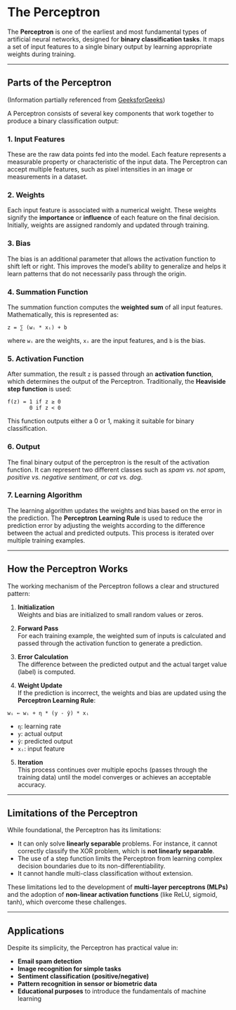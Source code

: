 # The Perceptron

The **Perceptron** is one of the earliest and most fundamental types of artificial neural networks, designed for **binary classification tasks**. It maps a set of input features to a single binary output by learning appropriate weights during training. 

---

## Parts of the Perceptron

(Information partially referenced from [GeeksforGeeks](https://www.geeksforgeeks.org/machine-learning/what-is-perceptron-the-simplest-artificial-neural-network/))

A Perceptron consists of several key components that work together to produce a binary classification output:

### 1. Input Features
These are the raw data points fed into the model. Each feature represents a measurable property or characteristic of the input data. The Perceptron can accept multiple features, such as pixel intensities in an image or measurements in a dataset.

### 2. Weights
Each input feature is associated with a numerical weight. These weights signify the **importance** or **influence** of each feature on the final decision. Initially, weights are assigned randomly and updated through training.

### 3. Bias
The bias is an additional parameter that allows the activation function to shift left or right. This improves the model’s ability to generalize and helps it learn patterns that do not necessarily pass through the origin.

### 4. Summation Function
The summation function computes the **weighted sum** of all input features. Mathematically, this is represented as:

```
z = ∑ (wᵢ * xᵢ) + b
```

where `wᵢ` are the weights, `xᵢ` are the input features, and `b` is the bias.

### 5. Activation Function
After summation, the result `z` is passed through an **activation function**, which determines the output of the Perceptron. Traditionally, the **Heaviside step function** is used:

```
f(z) = 1 if z ≥ 0  
       0 if z < 0
```

This function outputs either a 0 or 1, making it suitable for binary classification.

### 6. Output
The final binary output of the perceptron is the result of the activation function. It can represent two different classes such as *spam vs. not spam*, *positive vs. negative sentiment*, or *cat vs. dog*.

### 7. Learning Algorithm
The learning algorithm updates the weights and bias based on the error in the prediction. The **Perceptron Learning Rule** is used to reduce the prediction error by adjusting the weights according to the difference between the actual and predicted outputs. This process is iterated over multiple training examples.

---

## How the Perceptron Works

The working mechanism of the Perceptron follows a clear and structured pattern:

1. **Initialization**  
   Weights and bias are initialized to small random values or zeros.

2. **Forward Pass**  
   For each training example, the weighted sum of inputs is calculated and passed through the activation function to generate a prediction.

3. **Error Calculation**  
   The difference between the predicted output and the actual target value (label) is computed.

4. **Weight Update**  
   If the prediction is incorrect, the weights and bias are updated using the **Perceptron Learning Rule**:

```
wᵢ ← wᵢ + η * (y - ŷ) * xᵢ
```

- `η`: learning rate  
- `y`: actual output  
- `ŷ`: predicted output  
- `xᵢ`: input feature

5. **Iteration**  
   This process continues over multiple epochs (passes through the training data) until the model converges or achieves an acceptable accuracy.

---

## Limitations of the Perceptron

While foundational, the Perceptron has its limitations:

- It can only solve **linearly separable** problems. For instance, it cannot correctly classify the XOR problem, which is **not linearly separable**.
- The use of a step function limits the Perceptron from learning complex decision boundaries due to its non-differentiability.
- It cannot handle multi-class classification without extension.

These limitations led to the development of **multi-layer perceptrons (MLPs)** and the adoption of **non-linear activation functions** (like ReLU, sigmoid, tanh), which overcome these challenges.

---

## Applications

Despite its simplicity, the Perceptron has practical value in:

- **Email spam detection**
- **Image recognition for simple tasks**
- **Sentiment classification (positive/negative)**
- **Pattern recognition in sensor or biometric data**
- **Educational purposes** to introduce the fundamentals of machine learning
